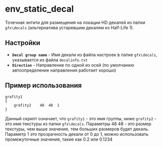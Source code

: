 ﻿# env_static_decal
Точечная энтити для размещения на локации HD декалей из папки `gfx\decals` (альтернатива устаревшим декалям из Half-Life 1).

## Настройки
- **`Decal group name`** - Имя декали из файла настроек в папке `gfx\decals`, указывается из файла `decalinfo.txt`
- **`Direction`** - Направление по одной из осей (по умолчанию автоопределение направления работает хорошо)

## Пример использования
```
grafity1 
{
	grafity2	48	48	1
}
```

Данный скрипт означает, что `grafity1` - это имя группы, ниже `grafity2` - это имя текстуры из папки `gfx\decals`. 
Параметры 48 48 - это размер текстуры, чем выше значение, тем больших размеров будет декаль.
Параметр 1 это прозрачность декали от 0 до 1, можно использовать промежуточные значения, такие как 0.2 или 0.1234
